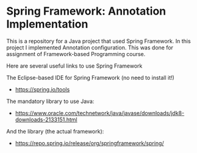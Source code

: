 # Spring Framework: Annotation Implementation

This is a repository for a Java project that used Spring Framework. In this project I implemented Annotation configuration.
This was done for assignment of Framework-based Programming course.

Here are several useful links to use Spring Framework

The Eclipse-based IDE for Spring Framework (no need to install it!)
  - https://spring.io/tools

The mandatory library to use Java:
  - https://www.oracle.com/technetwork/java/javase/downloads/jdk8-downloads-2133151.html

And the library (the actual framework):
  - https://repo.spring.io/release/org/springframework/spring/
